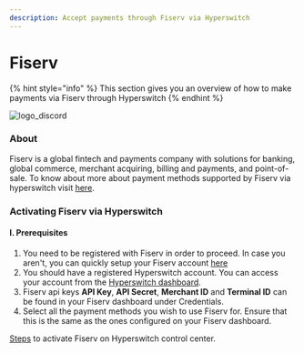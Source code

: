 ```yaml
---
description: Accept payments through Fiserv via Hyperswitch
---
```


# Fiserv

{% hint style="info" %}
This section gives you an overview of how to make payments via Fiserv through Hyperswitch
{% endhint %}

![logo\_discord](https://hyperswitch.io/icons/homePageIcons/logos/fiservLogo.svg)

### About

Fiserv is a global fintech and payments company with solutions for banking, global commerce, merchant acquiring, billing and payments, and point-of-sale. To know about more about payment methods supported by Fiserv via hyperswitch visit [here](https://hyperswitch.io/pm-list).

### Activating Fiserv via Hyperswitch

#### I. Prerequisites

1. You need to be registered with Fiserv in order to proceed. In case you aren't, you can quickly setup your Fiserv account [here](https://www.fiserv.com/en.html)
2. You should have a registered Hyperswitch account. You can access your account from the [Hyperswitch dashboard](https://app.hyperswitch.io/register).
3. Fiserv api keys **API Key**, **API Secret**, **Merchant ID** and **Terminal ID** can be found in your Fiserv dashboard under Credentials.
4. Select all the payment methods you wish to use Fiserv for. Ensure that this is the same as the ones configured on your Fiserv dashboard.

[Steps](https://app.gitbook.com/o/JKqEWJaaVJcFy28N5Z3d/s/kf7BGdsPkCw9nalhAIlE/\~/changes/388/hyperswitch-cloud/connectors/activate-connector-on-hyperswitch) to activate Fiserv on Hyperswitch control center.
